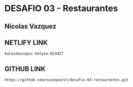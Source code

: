 # DESAFIO 03 - Restaurantes

## Nicolas Vazquez

## NETLIFY LINK
```sh
kaleidoscopic-kelpie-823d27
``` 

## GITHUB LINK
```sh
https://github.com/nvazquezit/desafio-03-restaurantes.git
```